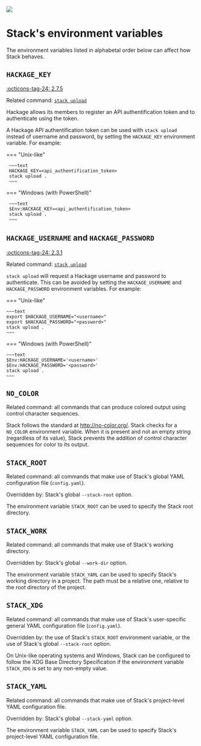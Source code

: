 <div class="hidden-warning"><a href="https://docs.haskellstack.org/"><img src="https://cdn.jsdelivr.net/gh/commercialhaskell/stack/doc/img/hidden-warning.svg"></a></div>

# Stack's environment variables

The environment variables listed in alphabetal order below can affect how Stack
behaves.

## `HACKAGE_KEY`

[:octicons-tag-24: 2.7.5](https://github.com/commercialhaskell/stack/releases/tag/v2.7.5)

Related command: [`stack upload`](upload_command.md)

Hackage allows its members to register an API authentification token and to
authenticate using the token.

A Hackage API authentification token can be used with `stack upload` instead of
username and password, by setting the `HACKAGE_KEY` environment variable. For
example:

=== "Unix-like"

     ~~~text
     HACKAGE_KEY=<api_authentification_token>
     stack upload .
     ~~~

=== "Windows (with PowerShell)"

     ~~~text
     $Env:HACKAGE_KEY=<api_authentification_token>
     stack upload .
     ~~~

## `HACKAGE_USERNAME` and `HACKAGE_PASSWORD`

[:octicons-tag-24: 2.3.1](https://github.com/commercialhaskell/stack/releases/tag/v2.3.1)

Related command: [`stack upload`](upload_command.md)

`stack upload` will request a Hackage username and password to authenticate.
This can be avoided by setting the `HACKAGE_USERNAME` and `HACKAGE_PASSWORD`
environment variables. For
example:

=== "Unix-like"

    ~~~text
    export $HACKAGE_USERNAME="<username>"
    export $HACKAGE_PASSWORD="<password>"
    stack upload .
    ~~~

=== "Windows (with PowerShell)"

    ~~~text
    $Env:HACKAGE_USERNAME='<username>'
    $Env:HACKAGE_PASSWORD='<password>'
    stack upload .
    ~~~

## `NO_COLOR`

Related command: all commands that can produce colored output using control character sequences.

Stack follows the standard at http://no-color.org/. Stack checks for a
`NO_COLOR` environment variable. When it is present and not an empty string
(regardless of its value), Stack prevents the addition of control character
sequences for color to its output.

## `STACK_ROOT`

Related command: all commands that make use of Stack's global YAML configuration
file (`config.yaml`).

Overridden by: Stack's global `--stack-root` option.

The environment variable `STACK_ROOT` can be used to specify the Stack root
directory.

## `STACK_WORK`

Related command: all commands that make use of Stack's working directory.

Overridden by: Stack's global `--work-dir` option.

The environment variable `STACK_YAML` can be used to specify Stack's
working directory in a project. The path must be a relative one, relative to the
root directory of the project.

## `STACK_XDG`

Related command: all commands that make use of Stack's user-specific general
YAML configuration file (`config.yaml`).

Overridden by: the use of Stack's `STACK_ROOT` environment variable, or the use
of Stack's global `--stack-root` option.

On Unix-like operating systems and Windows, Stack can be configured to follow
the XDG Base Directory Specification if the environment variable `STACK_XDG` is
set to any non-empty value.

## `STACK_YAML`

Related command: all commands that make use of Stack's project-level YAML
configuration file.

Overridden by: Stack's global `--stack-yaml` option.

The environment variable `STACK_YAML` can be used to specify Stack's
project-level YAML configuration file.
